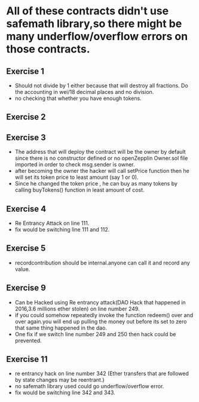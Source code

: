 # All of these contracts didn't use safemath library,so there might be many underflow/overflow errors on those contracts.

## Exercise 1
- Should not divide by  1 either because that will destroy all fractions. Do the accounting in wei/18 decimal places and no division.
- no checking that whether you have enough tokens.

## Exercise 2


## Exercise 3

- The address that will deploy the contract will be the owner by default since there is no constructor defined or no openZepplin Owner.sol file imported in order to check msg.sender is owner.
-  after becoming the owner the hacker will call setPrice function then he will set its token price to least amount (say 1 or 0).
- Since he changed the token price , he can buy as many tokens by calling buyTokens() function in least amount of cost.

## Exercise 4
- Re Entrancy Attack on line 111.
- fix would be switching line 111 and 112.

## Exercise 5
- recordcontribution should be internal.anyone can call it 
  and record any value.

## Exercise 9
- Can be Hacked using Re entrancy attack(DAO Hack that happened in 2016,3.6 millions ether stolen) on line number 249.
- if you could somehow repeatedly invoke the function redeem() over and over again.you will end up pulling the money out before its set to   zero that same thing happened in the dao.
- One fix if we switch line number 249 and 250 then hack could be prevented.

## Exercise 11

- re entrancy hack on line number 342 (Ether transfers that are followed by state changes may be reentrant.)
- no safemath library used could go underflow/overflow error.
- fix would be switching line 342 and 343.

